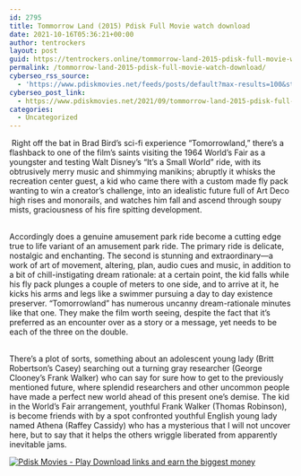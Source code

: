 ```yaml
---
id: 2795
title: Tommorrow Land (2015) Pdisk Full Movie watch download
date: 2021-10-16T05:36:21+00:00
author: tentrockers
layout: post
guid: https://tentrockers.online/tommorrow-land-2015-pdisk-full-movie-watch-download/
permalink: /tommorrow-land-2015-pdisk-full-movie-watch-download/
cyberseo_rss_source:
  - 'https://www.pdiskmovies.net/feeds/posts/default?max-results=100&start-index=601'
cyberseo_post_link:
  - https://www.pdiskmovies.net/2021/09/tommorrow-land-2015-pdisk-full-movie.html
categories:
  - Uncategorized
---
```

<span>&nbsp;Right off the bat in Brad Bird&#8217;s sci-fi experience &#8220;Tomorrowland,&#8221; there&#8217;s a flashback to one of the film&#8217;s saints visiting the 1964 World&#8217;s Fair as a youngster and testing Walt Disney&#8217;s &#8220;It&#8217;s a Small World&#8221; ride, with its obtrusively merry music and shimmying manikins; abruptly it whisks the recreation center guest, a kid who came there with a custom made fly pack wanting to win a creator&#8217;s challenge, into an idealistic future full of Art Deco high rises and monorails, and watches him fall and ascend through soupy mists, graciousness of his fire spitting development. </span>

<span><br />Accordingly does a genuine amusement park ride become a cutting edge true to life variant of an amusement park ride. The primary ride is delicate, nostalgic and enchanting. The second is stunning and extraordinary—a work of art of movement, altering, plan, audio cues and music, in addition to a bit of chill-instigating dream rationale: at a certain point, the kid falls while his fly pack plunges a couple of meters to one side, and to arrive at it, he kicks his arms and legs like a swimmer pursuing a day to day existence preserver. &#8220;Tomorrowland&#8221; has numerous uncanny dream-rationale minutes like that one. They make the film worth seeing, despite the fact that it&#8217;s preferred as an encounter over as a story or a message, yet needs to be each of the three on the double. </span>

<span><br />There&#8217;s a plot of sorts, something about an adolescent young lady (Britt Robertson&#8217;s Casey) searching out a turning gray researcher (George Clooney&#8217;s Frank Walker) who can say for sure how to get to the previously mentioned future, where splendid researchers and other uncommon people have made a perfect new world ahead of this present one&#8217;s demise. The kid in the World&#8217;s Fair arrangement, youthful Frank Walker (Thomas Robinson), is become friends with by a spot confronted youthful English young lady named Athena (Raffey Cassidy) who has a mysterious that I will not uncover here, but to say that it helps the others wriggle liberated from apparently inevitable jams.</span>

[![](https://1.bp.blogspot.com/-KJZYdQTn3nw/YS8VdIdXMyI/AAAAAAAAaw4/BR8dsGkpxw0T8C_4G4ALfMA7cP79KN3kwCLcBGAsYHQ/w400-h58/play_download_buttuons-removebg-preview.png "Pdisk Movies - Play Download links and earn the biggest money")](https://kofilink.com/1/bnYya2hoMDA0M2Jm?dn=1)